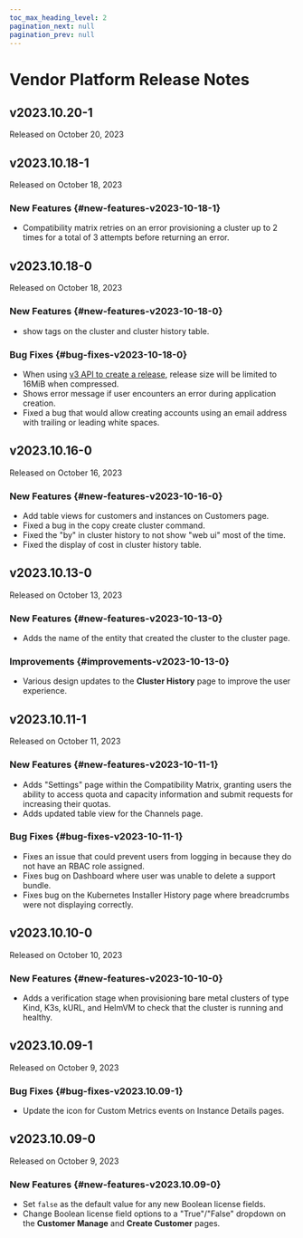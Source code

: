 ```yaml
---
toc_max_heading_level: 2
pagination_next: null
pagination_prev: null
---
```


# Vendor Platform Release Notes

<!--RELEASE_NOTES_PLACEHOLDER-->

## v2023.10.20-1

Released on October 20, 2023

## v2023.10.18-1

Released on October 18, 2023

### New Features {#new-features-v2023-10-18-1}
* Compatibility matrix retries on an error provisioning a cluster up to 2 times for a total of 3 attempts before returning an error.

## v2023.10.18-0

Released on October 18, 2023

### New Features {#new-features-v2023-10-18-0}
* show tags on the cluster and cluster history table.

### Bug Fixes {#bug-fixes-v2023-10-18-0}
* When using [v3 API to create a release](https://replicated-vendor-api.readme.io/reference/createrelease), release size will be limited to 16MiB when compressed.
* Shows error message if user encounters an error during application creation.
* Fixed a bug that would allow creating accounts using an email address with trailing or leading white spaces.

## v2023.10.16-0

Released on October 16, 2023

### New Features {#new-features-v2023-10-16-0}
* Add table views for customers and instances on Customers page.
* Fixed a bug in the copy create cluster command.
* Fixed the "by" in cluster history to not show "web ui" most of the time.
* Fixed the display of cost in cluster history table.

## v2023.10.13-0

Released on October 13, 2023

### New Features {#new-features-v2023-10-13-0}
* Adds the name of the entity that created the cluster to the cluster page.

### Improvements {#improvements-v2023-10-13-0}
* Various design updates to the **Cluster History** page to improve the user experience.

## v2023.10.11-1

Released on October 11, 2023

### New Features {#new-features-v2023-10-11-1}
* Adds "Settings" page within the Compatibility Matrix, granting users the ability to access quota and capacity information and submit requests for increasing their quotas.
* Adds updated table view for the Channels page.

### Bug Fixes {#bug-fixes-v2023-10-11-1}
* Fixes an issue that could prevent users from logging in because they do not have an RBAC role assigned.
* Fixes bug on Dashboard where user was unable to delete a support bundle.
* Fixes bug on the Kubernetes Installer History page where breadcrumbs were not displaying correctly.

## v2023.10.10-0

Released on October 10, 2023

### New Features {#new-features-v2023-10-10-0}
* Adds a verification stage when provisioning bare metal clusters of type Kind, K3s, kURL, and HelmVM to check that the cluster is running and healthy.

## v2023.10.09-1

Released on October 9, 2023

### Bug Fixes {#bug-fixes-v2023.10.09-1}
* Update the icon for Custom Metrics events on Instance Details pages.

## v2023.10.09-0

Released on October 9, 2023

### New Features {#new-features-v2023.10.09-0}
* Set `false` as the default value for any new Boolean license fields.
* Change Boolean license field options to a "True"/"False" dropdown on the **Customer Manage** and **Create Customer** pages.
